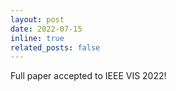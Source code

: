 ```yaml
---
layout: post
date: 2022-07-15
inline: true
related_posts: false
---
```


Full paper accepted to IEEE VIS 2022!
